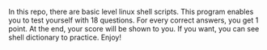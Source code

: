In this repo, there are basic level linux shell scripts. This program enables you to test yourself with 18 questions. For every correct answers, you get 1 point. At the end, your score will be shown to you. If you want, you can see shell dictionary to practice. Enjoy!
